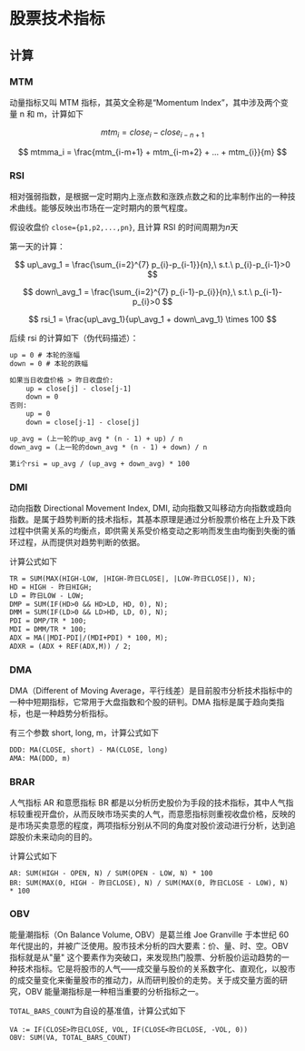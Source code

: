 # 股票技术指标

## 计算

### MTM

动量指标又叫 MTM 指标，其英文全称是“Momentum Index”，其中涉及两个变量 n 和 m，计算如下

$$
mtm_i = close_i - close_{i-n+1}
$$

$$
mtmma_i = \frac{mtm_{i-m+1} + mtm_{i-m+2} + ... + mtm_{i}}{m}
$$

### RSI

相对强弱指数，是根据一定时期内上涨点数和涨跌点数之和的比率制作出的一种技术曲线。能够反映出市场在一定时期内的景气程度。

假设收盘价 `close={p1,p2,...,pn}`, 且计算 RSI 的时间周期为$n$天

第一天的计算：

$$
up\_avg_1 = \frac{\sum_{i=2}^{7} p_{i}-p_{i-1}}{n},\ s.t.\ p_{i}-p_{i-1}>0
$$

$$
down\_avg_1 = \frac{\sum_{i=2}^{7} p_{i-1}-p_{i}}{n},\ s.t.\ p_{i-1}-p_{i}>0
$$

$$
rsi_1 = \frac{up\_avg_1}{up\_avg_1 + down\_avg_1} \times 100
$$

后续 rsi 的计算如下（伪代码描述）：

```txt
up = 0 # 本轮的涨幅
down = 0 # 本轮的跌幅

如果当日收盘价格 > 昨日收盘价:
    up = close[j] - close[j-1]
    down = 0
否则:
    up = 0
    down = close[j-1] - close[j]

up_avg = (上一轮的up_avg * (n - 1) + up) / n
down_avg = (上一轮的down_avg * (n - 1) + down) / n

第i个rsi = up_avg / (up_avg + down_avg) * 100
```

### DMI

动向指数 Directional Movement Index, DMI, 动向指数又叫移动方向指数或趋向指数。是属于趋势判断的技术指标，其基本原理是通过分析股票价格在上升及下跌过程中供需关系的均衡点，即供需关系受价格变动之影响而发生由均衡到失衡的循环过程，从而提供对趋势判断的依据。

计算公式如下

```txt
TR = SUM(MAX(HIGH-LOW, |HIGH-昨日CLOSE|, |LOW-昨日CLOSE|), N);
HD = HIGH - 昨日HIGH;
LD = 昨日LOW - LOW;
DMP = SUM(IF(HD>0 && HD>LD, HD, 0), N);
DMM = SUM(IF(LD>0 && LD>HD, LD, 0), N);
PDI = DMP/TR * 100;
MDI = DMM/TR * 100;
ADX = MA(|MDI-PDI|/(MDI+PDI) * 100, M);
ADXR = (ADX + REF(ADX,M)) / 2;
```

### DMA

DMA（Different of Moving Average，平行线差）是目前股市分析技术指标中的一种中短期指标，它常用于大盘指数和个股的研判。DMA 指标是属于趋向类指标，也是一种趋势分析指标。

有三个参数 short, long, m，计算公式如下

```txt
DDD: MA(CLOSE, short) - MA(CLOSE, long)
AMA: MA(DDD, m)
```

### BRAR

人气指标 AR 和意愿指标 BR 都是以分析历史股价为手段的技术指标，其中人气指标较重视开盘价，从而反映市场买卖的人气，而意愿指标则重视收盘价格，反映的是市场买卖意愿的程度，两项指标分别从不同的角度对股价波动进行分析，达到追踪股价未来动向的目的。

计算公式如下

```text
AR: SUM(HIGH - OPEN, N) / SUM(OPEN - LOW, N) * 100
BR: SUM(MAX(0, HIGH - 昨日CLOSE), N) / SUM(MAX(0, 昨日CLOSE - LOW), N) * 100
```

### OBV

能量潮指标（On Balance Volume, OBV）是葛兰维 Joe Granville 于本世纪 60 年代提出的，并被广泛使用。股市技术分析的四大要素：价、量、时、空。OBV 指标就是从"量" 这个要素作为突破口，来发现热门股票、分析股价运动趋势的一种技术指标。它是将股市的人气——成交量与股价的关系数字化、直观化，以股市的成交量变化来衡量股市的推动力，从而研判股价的走势。关于成交量方面的研究，OBV 能量潮指标是一种相当重要的分析指标之一。

`TOTAL_BARS_COUNT`为自设的基准值，计算公式如下

```text
VA := IF(CLOSE>昨日CLOSE, VOL, IF(CLOSE<昨日CLOSE, -VOL, 0))
OBV: SUM(VA, TOTAL_BARS_COUNT)
```
